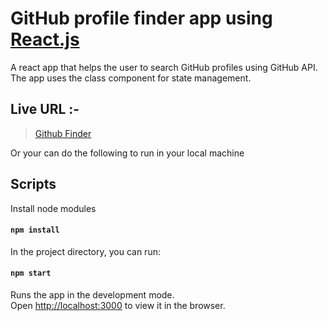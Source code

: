 # GitHub profile finder app using [React.js](https://reactjs.org)

A react app that helps the user to search GitHub profiles using GitHub API. The app uses the class component for state management.

## Live URL :-

> [Github Finder](https://github-user-profile-finder-app.netlify.app/)

Or your can do the following to run in your local machine

## Scripts

Install node modules

#### `npm install`

In the project directory, you can run:

#### `npm start`

Runs the app in the development mode.<br>
Open [http://localhost:3000](http://localhost:3000) to view it in the browser.
